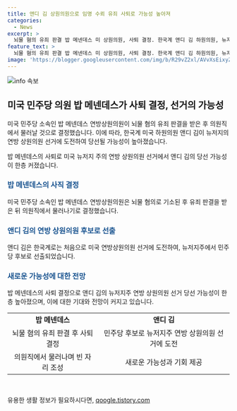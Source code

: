 ```yaml
---
title: 앤디 김 상원의원으로 임명 수뢰 유죄 사퇴로 가능성 높아져
categories:
  - News
excerpt: >
  뇌물 혐의 유죄 판결 밥 메넨데스 미 상원의원, 사퇴 결정. 한국계 앤디 김 하원의원, 뉴저지 주 대표 선출 가능성 높아져 - 메넨데스의 사임으로 한국계 앤디 김의 미 상원의원 선거 가능성이 높아지는 소식. 김은 뉴저지주 민주당 후보로 선출되어 상원 의원 선거에 도전할 예정. 민주당이 우세한 뉴저지주에서 대표로 선출될 가능성 높음.
feature_text: >
  뇌물 혐의 유죄 판결 밥 메넨데스 미 상원의원, 사퇴 결정. 한국계 앤디 김 하원의원, 뉴저지 주 대표 선출 가능성 높아져 - 메넨데스의 사임으로 한국계 앤디 김의 미 상원의원 선거 가능성이 높아지는 소식. 김은 뉴저지주 민주당 후보로 선출되어 상원 의원 선거에 도전할 예정. 민주당이 우세한 뉴저지주에서 대표로 선출될 가능성 높음.
image: 'https://blogger.googleusercontent.com/img/b/R29vZ2xl/AVvXsEixyZcFfHzMRdzZMjFBmAUKJYCLCGyLL1o632UiGVXcaFdKo_bkvkuCioo0uUKlGfBVcT3P84aROyZIXSBEx3Aw5nCQ3pTgDom1WDC4m8eifvWiAmWEEVb4x6G_l8C0QH225ldMjyaFvpxGEBGNO37VmDTDMHGhJPq73UglMfDca1-0aw/s1600/blogspot.png'
---
```


<p><img src="https://blogger.googleusercontent.com/img/b/R29vZ2xl/AVvXsEixyZcFfHzMRdzZMjFBmAUKJYCLCGyLL1o632UiGVXcaFdKo_bkvkuCioo0uUKlGfBVcT3P84aROyZIXSBEx3Aw5nCQ3pTgDom1WDC4m8eifvWiAmWEEVb4x6G_l8C0QH225ldMjyaFvpxGEBGNO37VmDTDMHGhJPq73UglMfDca1-0aw/s1600/blogspot.png" alt="info 속보" /></p>

<h2 data-ke-size="size26">미국 민주당 의원 밥 메넨데스가 사퇴 결정, 선거의 가능성</h2>

<p>미국 민주당 소속인 밥 메넨데스 연방상원의원이 뇌물 혐의 유죄 판결을 받은 후 의원직에서 물러날 것으로 결정했습니다. 이에 따라, 한국계 미국 하원의원 앤디 김이 뉴저지의 연방 상원의원 선거에 도전하여 당선될 가능성이 높아졌습니다.</p>

<p data-ke-size="size16">밥 메넨데스의 사퇴로 미국 뉴저지 주의 연방 상원의원 선거에서 앤디 김의 당선 가능성이 한층 커졌습니다.</p>

<h3><b><span style="color: #1a5490;">밥 메넨데스의 사직 결정</span></b></h3>

<p>미국 민주당 소속인 밥 메넨데스 연방상원의원은 뇌물 혐의로 기소된 후 유죄 판결을 받은 뒤 의원직에서 물러나기로 결정했습니다. </p>

<h3><b><span style="color: #1a5490;">앤디 김의 연방 상원의원 후보로 선출</span></b></h3>

<p>앤디 김은 한국계로는 처음으로 미국 연방상원의원 선거에 도전하여, 뉴저지주에서 민주당 후보로 선출되었습니다.</p>

<h3><b><span style="color: #1a5490;">새로운 가능성에 대한 전망</span></b></h3>

<p>밥 메넨데스의 사퇴 결정으로 앤디 김의 뉴저지주 연방 상원의원 선거 당선 가능성이 한층 높아졌으며, 이에 대한 기대와 전망이 커지고 있습니다.</p>

<table>
    <tr>
        <td style="text-align: center; height: 17px;"><b>밥 메넨데스</b></td>
        <td style="text-align: center; height: 17px;"><b>앤디 김</b></td>
    </tr>
    <tr>
        <td style="text-align: center;">뇌물 혐의 유죄 판결 후 사퇴 결정</td>
        <td style="text-align: center;">민주당 후보로 뉴저지주 연방 상원의원 선거에 도전</td>
    </tr>
    <tr>
        <td style="text-align: center;">의원직에서 물러나며 빈 자리 조성</td>
        <td style="text-align: center;">새로운 가능성과 기회 제공</td>
    </tr>
</table>

<p data-ke-size="size16">&nbsp;</p>
유용한 생활 정보가 필요하시다면, <a href="https://qoogle.tistory.com" rel="dofollow">qoogle.tistory.com</a>


